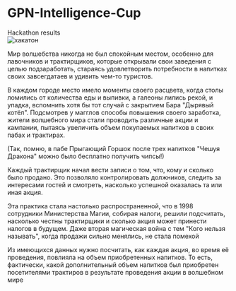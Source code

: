 # GPN-Intelligence-Cup
Hackathon results  
![хакатон](https://user-images.githubusercontent.com/95717191/214072238-516af27c-c37c-4fa5-a82a-f2af7bef411f.PNG)



Мир волшебства никогда не был спокойным местом, особенно для лавочников 
и трактирщиков, которые открывали свои заведения с целью подзаработать, стараясь 
удовлетворить потребности в напитках своих завсегдатаев и удивить чем-то 
туристов.

В каждом городе место имело моменты своего расцвета, когда столы ломились 
от количества еды и выпивки, а галеоны лились рекой, и упадка, вспомнить хотя бы 
тот случай с закрытием Бара "Дырявый котёл".
Подсмотрев у магглов способы повышения своего заработка, жители волшебного мира 
стали проводить различные акции и кампании, пытаясь увеличить объем покупаемых 
напитков в своих пабах и трактирах.

(Так, помню, в пабе Прыгающий Горшок после трех напитков "Чешуя Дракона" можно 
было бесплатно получить чипсы!)

Каждый трактирщик начал вести записи о том, что, кому и сколько было 
продано. Это позволяло контролировать должников, следить за интересами гостей и 
смотреть, насколько успешной оказалась та или иная акция.

Эта практика стала настолько распространенной, что в 1998 сотрудники 
Министерства Магии, собирая налоги, решили подсчитать, насколько честны 
трактирщики и сколько акция может принести налогов в будущем. Даже вторая 
магическая война с тем "Кого нельзя называть", когда продажи сильно менялись, не 
стала помехой

Из имеющихся данных нужно посчитать, как каждая акция, во время её 
проведения, повлияла на объем приобретенных напитков. То есть, фактически, 
какой дополнительный объем напитков был приобретен посетителями трактиров в 
результате проведения акции в волшебном мире
